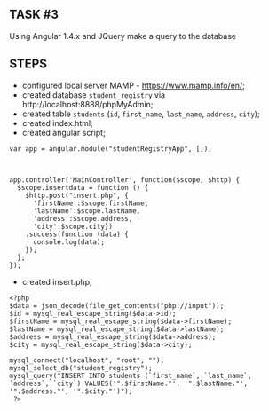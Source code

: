 ## TASK #3
Using Angular 1.4.x and JQuery make a query to the database


## STEPS

- configured local server MAMP - https://www.mamp.info/en/;
- created database `student_registry` via http://localhost:8888/phpMyAdmin;
- created table `students` (`id`, `first_name`, `last_name`, `address`, `city`);
- created index.html;
- created angular script;

```
var app = angular.module("studentRegistryApp", []);



app.controller('MainController', function($scope, $http) {
  $scope.insertdata = function () {
    $http.post("insert.php", {
      'firstName':$scope.firstName,
      'lastName':$scope.lastName,
      'address':$scope.address,
      'city':$scope.city})
    .success(function (data) {
      console.log(data);
    });
  };
});
```

- created insert.php;

```
<?php
$data = json_decode(file_get_contents("php://input"));
$id = mysql_real_escape_string($data->id);
$firstName = mysql_real_escape_string($data->firstName);
$lastName = mysql_real_escape_string($data->lastName);
$address = mysql_real_escape_string($data->address);
$city = mysql_real_escape_string($data->city);

mysql_connect("localhost", "root", "");
mysql_select_db("student_registry");
mysql_query("INSERT INTO students (`first_name`, `last_name`, `address`, `city`) VALUES('".$firstName."', '".$lastName."', '".$address."', '".$city."')");
 ?>
```
